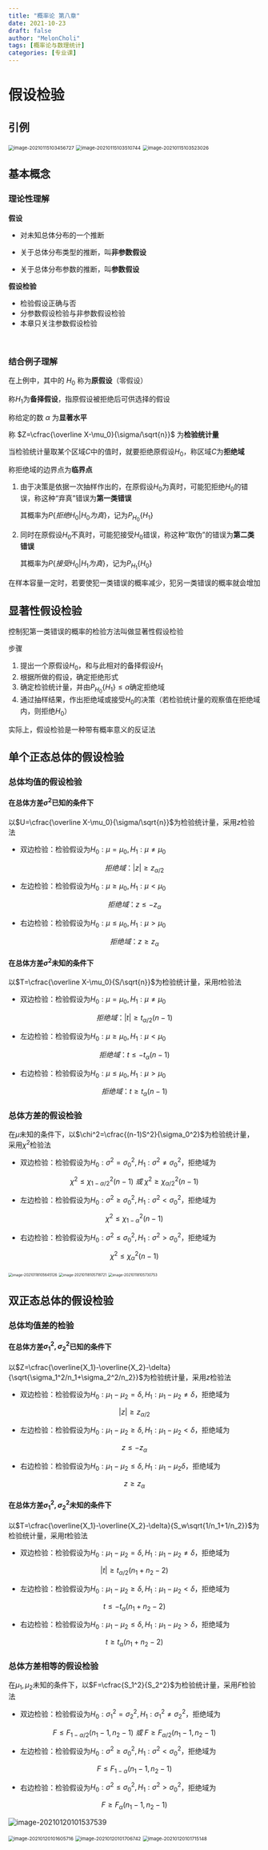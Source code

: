 ```yaml
---
title: "概率论 第八章"
date: 2021-10-23
draft: false
author: "MelonCholi"
tags: [概率论与数理统计]
categories: [专业课]
---
```


# 假设检验

## 引例

<img src="https://trou.oss-cn-shanghai.aliyuncs.com/img/image-20210115103456727.png" alt="image-20210115103456727" style="zoom: 67%;" />

<img src="https://trou.oss-cn-shanghai.aliyuncs.com/img/image-20210115103510744.png" alt="image-20210115103510744" style="zoom: 67%;" />

<img src="https://trou.oss-cn-shanghai.aliyuncs.com/img/image-20210115103523026.png" alt="image-20210115103523026" style="zoom: 67%;" />

## 基本概念

### 理论性理解

**假设**

- 对未知总体分布的一个推断

- 关于总体分布类型的推断，叫**非参数假设**
- 关于总体分布参数的推断，叫**参数假设**

**假设检验**

- 检验假设正确与否
- 分参数假设检验与非参数假设检验
- 本章只关注参数假设检验

​                         

### 结合例子理解

在上例中，其中的 $H_0$ 称为**原假设**（零假设）

称$H_1$为**备择假设**，指原假设被拒绝后可供选择的假设

称给定的数 $\alpha$ 为**显著水平**

称 $Z=\cfrac{\overline X-\mu_0}{\sigma/\sqrt{n}}$ 为**检验统计量**

当检验统计量取某个区域$C$中的值时，就要拒绝原假设$H_0$，称区域$C$为**拒绝域**

称拒绝域的边界点为**临界点**



1. 由于决策是依据一次抽样作出的，在原假设$H_0$为真时，可能犯拒绝$H_0$的错误，称这种“弃真”错误为**第一类错误**	

   其概率为$P\{拒绝 H_0|H_0 为真\}$，记为$P_{H_0}\{H_1\}$

2. 同时在原假设$H_0$不真时，可能犯接受$H_0$错误，称这种“取伪”的错误为**第二类错误**

   其概率为$P\{接受 H_0|H_1 为真\}$，记为$P_{H_1}\{H_0\}$ 

在样本容量一定时，若要使犯一类错误的概率减少，犯另一类错误的概率就会增加

## 显著性假设检验

控制犯第一类错误的概率的检验方法叫做显著性假设检验

步骤

1. 提出一个原假设$H_0$，和与此相对的备择假设$H_1$
2. 根据所做的假设，确定拒绝形式
3. 确定检验统计量，并由$P_{H_0}\{H_1\}\le \alpha$确定拒绝域
4. 通过抽样结果，作出拒绝域或接受$H_0$的决策（若检验统计量的观察值在拒绝域内，则拒绝$H_0$）

实际上，假设检验是一种带有概率意义的反证法

## 单个正态总体的假设检验

### 总体均值的假设检验

#### 在总体方差$\sigma^2$已知的条件下

以$U=\cfrac{\overline X-\mu_0}{\sigma/\sqrt{n}}$为检验统计量，采用$z$检验法

- 双边检验：检验假设为$H_0:\mu=\mu_0,H_1:\mu\neq\mu_0$

$$
拒绝域：|z|\ge z_{\alpha/2}
$$

- 左边检验：检验假设为$H_0:\mu\ge\mu_0,H_1:\mu<\mu_0$

$$
拒绝域：z\le -z_\alpha
$$

- 右边检验：检验假设为$H_0:\mu\le\mu_0,H_1:\mu>\mu_0$

$$
拒绝域：z\ge z_\alpha
$$

#### 在总体方差$\sigma^2$未知的条件下

以$T=\cfrac{\overline X-\mu_0}{S/\sqrt{n}}$为检验统计量，采用$t$检验法

- 双边检验：检验假设为$H_0:\mu=\mu_0,H_1:\mu\neq\mu_0$

$$
拒绝域：|t|\ge t_{\alpha/2}(n-1)
$$

- 左边检验：检验假设为$H_0:\mu\ge\mu_0,H_1:\mu<\mu_0$

$$
拒绝域：t\le-t_{\alpha}(n-1)
$$



- 右边检验：检验假设为$H_0:\mu\le\mu_0,H_1:\mu>\mu_0$

$$
拒绝域：t\ge t_{\alpha}(n-1)
$$

### 总体方差的假设检验

在$\mu$未知的条件下，以$\chi^2=\cfrac{(n-1)S^2}{\sigma_0^2}$为检验统计量，采用$\chi^2$检验法

- 双边检验：检验假设为$H_0:\sigma^2=\sigma_0^2,H_1:\sigma^2\neq\sigma_0^2$，拒绝域为

$$
\chi^2\le\chi_{1-\alpha/2}^2(n-1) \ 或 \ \chi^2\ge\chi_{\alpha/2}^2(n-1)
$$

- 左边检验：检验假设为$H_0:\sigma^2\ge\sigma_0^2,H_1:\sigma^2<\sigma_0^2$，拒绝域为

$$
\chi^2\le\chi_{1-\alpha}^2(n-1)
$$



- 右边检验：检验假设为$H_0:\sigma^2\le\sigma_0^2,H_1:\sigma^2>\sigma_0^2$，拒绝域为

$$
\chi^2\le\chi_{\alpha}^2(n-1)
$$

<img src="https://trou.oss-cn-shanghai.aliyuncs.com/img/image-20210118105645126.png" alt="image-20210118105645126" style="zoom: 50%;" />

<img src="https://trou.oss-cn-shanghai.aliyuncs.com/img/image-20210118105718721.png" alt="image-20210118105718721" style="zoom:50%;" />

<img src="https://trou.oss-cn-shanghai.aliyuncs.com/img/image-20210118105730753.png" alt="image-20210118105730753" style="zoom:50%;" />

## 双正态总体的假设检验

### 总体均值差的检验

#### 在总体方差$\sigma_1^2,\sigma_2^2$已知的条件下

以$Z=\cfrac{\overline{X_1}-\overline{X_2}-\delta}{\sqrt{\sigma_1^2/n_1+\sigma_2^2/n_2}}$为检验统计量，采用$z$检验法

- 双边检验：检验假设为$H_0:\mu_1-\mu_2=\delta,H_1:\mu_1-\mu_2\neq\delta$，拒绝域为

$$
|z|\ge z_{\alpha/2}
$$

- 左边检验：检验假设为$H_0:\mu_1-\mu_2\ge\delta,H_1:\mu_1-\mu_2<\delta$，拒绝域为

$$
z\le-z_\alpha
$$

- 右边检验：检验假设为$H_0:\mu_1-\mu_2\le\delta,H_1:\mu_1-\mu_2\delta$，拒绝域为

$$
z\ge z_\alpha
$$

#### 在总体方差$\sigma_1^2,\sigma_2^2$未知的条件下

以$T=\cfrac{\overline{X_1}-\overline{X_2}-\delta}{S_w\sqrt{1/n_1+1/n_2}}$为检验统计量，采用$t$检验法

- 双边检验：检验假设为$H_0:\mu_1-\mu_2=\delta,H_1:\mu_1-\mu_2\neq\delta$，拒绝域为

$$
|t|\ge t_{\alpha/2}(n_1+n_2-2)
$$

- 左边检验：检验假设为$H_0:\mu_1-\mu_2\ge\delta,H_1:\mu_1-\mu_2<\delta$，拒绝域为

$$
t\le-t_\alpha(n_1+n_2-2)
$$

- 右边检验：检验假设为$H_0:\mu_1-\mu_2\le\delta,H_1:\mu_1-\mu_2>\delta$，拒绝域为

$$
t\ge t_\alpha(n_1+n_2-2)
$$

### 总体方差相等的假设检验

在$\mu_1,\mu_2$未知的条件下，以$F=\cfrac{S_1^2}{S_2^2}$为检验统计量，采用$F$检验法

- 双边检验：检验假设为$H_0:\sigma_1^2=\sigma_2^2,H_1:\sigma_1^2\neq\sigma_2^2$，拒绝域为

$$
F\le F_{1-\alpha/2}(n_1-1,n_2-1) \ 或 \ F\ge F_{\alpha/2}(n_1-1,n_2-1)
$$

- 左边检验：检验假设为$H_0:\sigma^2\ge\sigma_0^2,H_1:\sigma^2<\sigma_0^2$，拒绝域为

$$
F\le F_{1-\alpha}(n_1-1,n_2-1)
$$

- 右边检验：检验假设为$H_0:\sigma^2\le\sigma_0^2,H_1:\sigma^2>\sigma_0^2$，拒绝域为

$$
F\ge F_{\alpha}(n_1-1,n_2-1)
$$

![image-20210120101537539](https://trou.oss-cn-shanghai.aliyuncs.com/img/image-20210120101537539.png)

<img src="https://trou.oss-cn-shanghai.aliyuncs.com/img/image-20210120101605716.png" alt="image-20210120101605716" style="zoom:67%;" />

<img src="https://trou.oss-cn-shanghai.aliyuncs.com/img/image-20210120101706742.png" alt="image-20210120101706742" style="zoom:67%;" />

<img src="https://trou.oss-cn-shanghai.aliyuncs.com/img/image-20210120101715148.png" alt="image-20210120101715148" style="zoom:67%;" />




